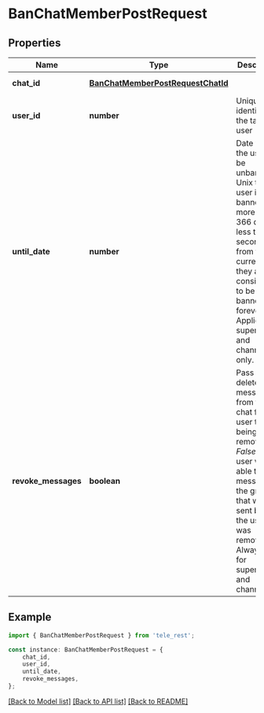 # BanChatMemberPostRequest


## Properties

Name | Type | Description | Notes
------------ | ------------- | ------------- | -------------
**chat_id** | [**BanChatMemberPostRequestChatId**](BanChatMemberPostRequestChatId.md) |  | [default to undefined]
**user_id** | **number** | Unique identifier of the target user | [default to undefined]
**until_date** | **number** | Date when the user will be unbanned; Unix time. If user is banned for more than 366 days or less than 30 seconds from the current time they are considered to be banned forever. Applied for supergroups and channels only. | [optional] [default to undefined]
**revoke_messages** | **boolean** | Pass *True* to delete all messages from the chat for the user that is being removed. If *False*, the user will be able to see messages in the group that were sent before the user was removed. Always *True* for supergroups and channels. | [optional] [default to undefined]

## Example

```typescript
import { BanChatMemberPostRequest } from 'tele_rest';

const instance: BanChatMemberPostRequest = {
    chat_id,
    user_id,
    until_date,
    revoke_messages,
};
```

[[Back to Model list]](../README.md#documentation-for-models) [[Back to API list]](../README.md#documentation-for-api-endpoints) [[Back to README]](../README.md)
